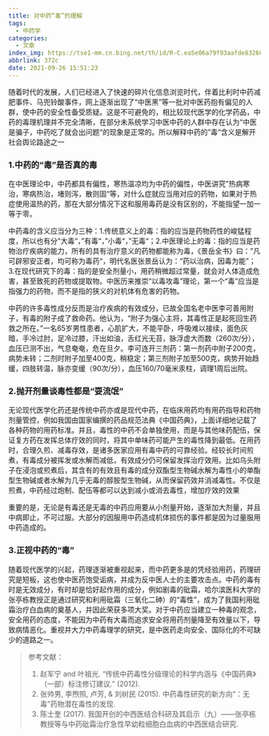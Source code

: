 ```yaml
---
title: 对中药“毒”的理解
tags:
  - 中药学
categories:
  - 文章
index_img: https://tse1-mm.cn.bing.net/th/id/R-C.ea5e06a79f93aafde832601778b1f2ba?rik=Vm%2b20OcwhINQFQ&riu=http%3a%2f%2fimg3.jiemian.com%2f101%2foriginal%2f20160722%2f146917254819742600.jpg&ehk=FsDlY7SSLYPXz%2flByA1F9g7isMqdr4mPCNhppG3i8%2bA%3d&risl=&pid=ImgRaw&r=0
abbrlink: 372c
date: 2021-09-26 15:51:23
---
```


随着时代的发展，人们已经进入了快速的碎片化信息浏览时代，伴着比利时中药减肥事件、马兜铃酸事件，网上逐渐出现了“中医黑”等一批对中医药抱有偏见的人群，使中药的安全性备受质疑。这是不可避免的，相比较现代医学的化学药品，中药的毒理机理并不完全清晰，在部分未系统学习中医中药的人群中存在认为“中医是骗子，中药吃了就会出问题“的现象是正常的。所以解释中药的”毒“含义是解开社会舆论路途之一

<!--more-->

### 1.**中药的“毒”是否真的毒**

在中医理论中，中药都具有偏性，寒热温凉均为中药的偏性，中医讲究”热病寒治，寒病热治，堵则泻，散则固“等，对什么症就应当用对应的药物，如果对于热症使用温热的药，那在大部分情况下这和服用毒药是没有区别的，不能指望一加一等于零。

中药毒的含义应当分为三种：1.传统意义上的毒：指的应当是药物药性的峻猛程度，所以也有分”大毒“，”有毒“，”小毒“，”无毒“；2.中医理论上的毒：指的应当是药物治疗疾病的能力，所有的具有治疗意义的药物都能称为毒，《景岳全书》曰：”凡可辟邪安正者，均可称为毒药“，明代名医张景岳认为：“药以治病，因毒为能”；3.在现代研究下的毒：指的是安全剂量小，用药稍微超过常量，就会对人体造成危害，甚至致死的药物或提取物。中医历来推崇“以毒攻毒”理论，第一个“毒”应当是指强力的药物，而不是指的狭义的对机体有危害的药物。

中药的许多毒性成分反而是治疗疾病的有效成分，已故全国名老中医李可善用附子，有毒的附子成了救命药。他认为，“附子为强心主将，其毒性正是起死回生药救之所在。”一名65岁男性患者，心肌扩大，不能平卧，呼吸难以接续，面色灰暗，手冷过肘，足冷过膝，汗出如油，舌红光无苔，脉浮虚大而数（260次/分），血压已测不出，气息奄奄，危在旦夕。李可连开三剂药：第一剂药中附子200克，病势未转；二剂时附子加至400克，稍稳定；第三剂附子加至500克，病势开始趋缓，四肢转温，脉亦变缓（90次/分），血压160/70毫米汞柱，调理1周后出院。

### 2.**抛开剂量谈毒性都是“耍流氓”**

无论现代医学化药还是传统中药亦或是现代中药，在临床用药均有用药指导和药物剂量管控，例如我国由国家编撰的药品规范法典《中国药典》，上面详细地记载了各种药物的用药标准。并且，毒性的中药不会单独使用，而是与其他味药配伍，保证复方药在发挥总体疗效的同时，将其中单味药可能产生的毒性降到最低。在用药时，合理久煎、减毒存效，是诸多医家应用有毒中药的可靠经验。经较长时间煎煮，有毒成分被挥发或水解而减低，有效成分仍可保留发挥治疗效用。比如乌头附子在浸泡或煎煮后，其含有的有效且有毒的成分双酯型生物碱水解为毒性小的单酯型生物碱或者水解为几乎无毒的醇胺型生物碱，从而保留药效并消减毒性。不仅是煎煮，中药经过炮制、配伍等都可以达到减小或消去毒性，增加疗效的效果

重要的是，无论是有毒还是无毒的中药应用要从小剂量开始，逐渐加大剂量，并且中病即止，不可过服。大部分的因服用中药造成机体损伤的事件都是因为过量服用中药造成的。

### 3.**正视中药的“毒”**

随着现代医学的兴起，药理逐渐被重视起来，而中药更多是的凭经验用药，药理研究是短板，这也使中医药饱受诟病，并成为反中医人士的主要攻击点。中药的毒有时是无效成分，有时却是恰好起作用的成分，例如剧毒的砒霜，哈尔滨医科大学的张亭栋教授正是通过研究和利用砒霜（三氧化二砷）的“毒性”，成为了我国利用砒霜治疗白血病的奠基人，并因此荣获多项大奖。对于中药应当建立一种毒的观念，安全用药的态度，不能因为中药有大毒而追求安全将用药剂量降至有效量以下，导致病情恶化。重视并大力中药毒理学的研究，是中医药走向安全、国际化的不可缺少的道路之一。



> 参考文献：
> 1. 赵军宁 and 叶祖光. “传统中药毒性分级理论的科学内涵与《中国药典》（一部）标注修订建议.” (2012).
> 2. 张帅男, 李煦照, 卢芳, & 刘树民 (2015). 中药毒性研究的新方向“：无毒”药物潜在毒性的发现.
> 3. 陈士奎 (2017). 我国开创的中西医结合科研及其启示（九）——张亭栋教授等与中药砒霜治疗急性早幼粒细胞白血病的中西医结合研究.
